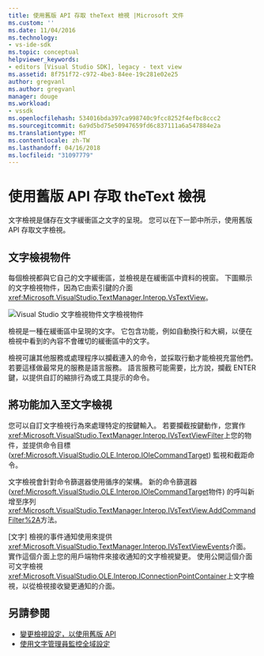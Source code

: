 ```yaml
---
title: 使用舊版 API 存取 theText 檢視 |Microsoft 文件
ms.custom: ''
ms.date: 11/04/2016
ms.technology:
- vs-ide-sdk
ms.topic: conceptual
helpviewer_keywords:
- editors [Visual Studio SDK], legacy - text view
ms.assetid: 8f751f72-c972-4be3-84ee-19c281e02e25
author: gregvanl
ms.author: gregvanl
manager: douge
ms.workload:
- vssdk
ms.openlocfilehash: 534016bda397ca998740c9fcc8252f4efbc8ccc2
ms.sourcegitcommit: 6a9d5bd75e50947659fd6c837111a6a547884e2a
ms.translationtype: MT
ms.contentlocale: zh-TW
ms.lasthandoff: 04/16/2018
ms.locfileid: "31097779"
---
```

# <a name="accessing-thetext-view-by-using-the-legacy-api"></a>使用舊版 API 存取 theText 檢視
文字檢視是儲存在文字緩衝區之文字的呈現。 您可以在下一節中所示，使用舊版 API 存取文字檢視。

## <a name="text-view-object"></a>文字檢視物件
 每個檢視都與它自己的文字緩衝區，並檢視是在緩衝區中資料的視窗。 下圖顯示的文字檢視物件，因為它由索引鍵的介面<xref:Microsoft.VisualStudio.TextManager.Interop.VsTextView>。

 ![Visual Studio 文字檢視物件](../extensibility/media/vstextview.gif "vstextview")文字檢視物件

 檢視是一種在緩衝區中呈現的文字。 它包含功能，例如自動換行和大綱，以便在檢視中看到的內容不會確切的緩衝區中的文字。

 檢視可讓其他服務或處理程序以攔截連入的命令，並採取行動才能檢視充當他們。 若要這樣做最常見的服務是語言服務。 語言服務可能需要，比方說，攔截 ENTER 鍵，以提供自訂的縮排行為或工具提示的命令。

## <a name="adding-functionality-to-the-text-view"></a>將功能加入至文字檢視
 您可以自訂文字檢視行為來處理特定的按鍵輸入。 若要攔截按鍵動作，您實作<xref:Microsoft.VisualStudio.TextManager.Interop.IVsTextViewFilter>上您的物件，並提供命令目標 (<xref:Microsoft.VisualStudio.OLE.Interop.IOleCommandTarget>) 監視和截距命令。

 文字檢視會針對命令篩選器使用循序的架構。 新的命令篩選器 (<xref:Microsoft.VisualStudio.OLE.Interop.IOleCommandTarget>物件) 的呼叫新增至序列<xref:Microsoft.VisualStudio.TextManager.Interop.IVsTextView.AddCommandFilter%2A>方法。

 [文字] 檢視的事件通知使用來提供<xref:Microsoft.VisualStudio.TextManager.Interop.IVsTextViewEvents>介面。 實作這個介面上您的用戶端物件來接收通知的文字檢視變更。 使用公開這個介面可文字檢視<xref:Microsoft.VisualStudio.OLE.Interop.IConnectionPointContainer>上文字檢視，以從檢視接收變更通知的介面。

## <a name="see-also"></a>另請參閱

- [變更檢視設定，以使用舊版 API](../extensibility/changing-view-settings-by-using-the-legacy-api.md)
- [使用文字管理員監控全域設定](../extensibility/using-the-text-manager-to-monitor-global-settings.md)